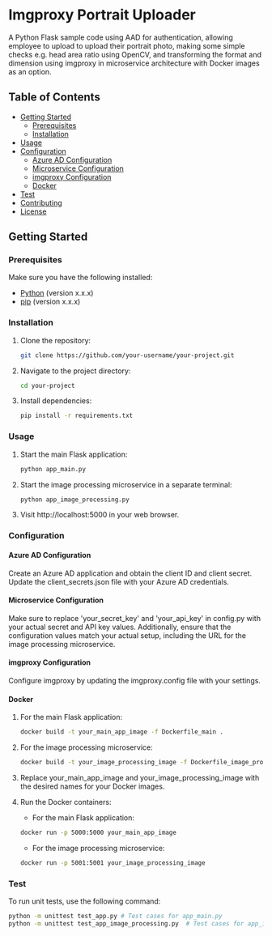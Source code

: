 # Imgproxy Portrait Uploader

A Python Flask sample code using AAD for authentication, allowing employee to upload to upload their portrait photo, making some simple checks e.g. head area ratio using OpenCV, and transforming the format and dimension using imgproxy in microservice architecture with Docker images as an option.

## Table of Contents

- [Getting Started](#getting-started)
  - [Prerequisites](#prerequisites)
  - [Installation](#installation)
- [Usage](#usage)
- [Configuration](#configuration)
  - [Azure AD Configuration](#azure-ad-configuration)
  - [Microservice Configuration](#microservice-configuration)
  - [imgproxy Configuration](#imgproxy-configuration)
  - [Docker](#docker)
- [Test](#test)
- [Contributing](#contributing)
- [License](#license)

## Getting Started

### Prerequisites

Make sure you have the following installed:

- [Python](https://www.python.org/) (version x.x.x)
- [pip](https://pypi.org/project/pip/) (version x.x.x)

### Installation

1. Clone the repository:

    ```bash
   git clone https://github.com/your-username/your-project.git
    ```
2. Navigate to the project directory:
    ```bash
   cd your-project
    ```
3. Install dependencies:
    ```bash
    pip install -r requirements.txt
    ```

### Usage
1. Start the main Flask application:
    ```bash
    python app_main.py
    ```

2. Start the image processing microservice in a separate terminal:
     ```bash
    python app_image_processing.py
    ```
3. Visit http://localhost:5000 in your web browser.

### Configuration

#### Azure AD Configuration
Create an Azure AD application and obtain the client ID and client secret.
Update the client_secrets.json file with your Azure AD credentials.

#### Microservice Configuration
Make sure to replace 'your_secret_key' and 'your_api_key' in config.py with your actual secret and API key values. Additionally, ensure that the configuration values match your actual setup, including the URL for the image processing microservice.

#### imgproxy Configuration
Configure imgproxy by updating the imgproxy.config file with your settings.

#### Docker
1. For the main Flask application:

    ```bash
    docker build -t your_main_app_image -f Dockerfile_main .
    ```

2. For the image processing microservice:

    ```bash
    docker build -t your_image_processing_image -f Dockerfile_image_processing .

    ```
3. Replace your_main_app_image and your_image_processing_image with the desired names for your Docker images.

4. Run the Docker containers:
    - For the main Flask application:

    ```bash
    docker run -p 5000:5000 your_main_app_image
    ```

    - For the image processing microservice:

    ```bash
    docker run -p 5001:5001 your_image_processing_image
    ```

### Test
To run unit tests, use the following command:
```bash
python -m unittest test_app.py # Test cases for app_main.py
python -m unittest test_app_image_processing.py  # Test cases for app_image_processing.py
```

